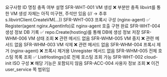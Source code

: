 요구사항 ID	명칭	충족 여부	설명
SFR-WHT-001	VM 생성	❌ 부분만 충족	libvirt를 통한 VM 생성 자체는 아직 미구현, 주석만 있음 (// → 추후 s.libvirtClient.CreateVM(...))
SFR-WHT-003	프록시 구성 (nginx-agent)	✅	Register(agent nginx.AgentInfo)로 nginx-agent 호출 구현 완료
SFR-WHT-004	생성 정보 DB 기록	✅	repo.Create(hosting)를 통해 DB에 생성 정보 저장
SFR-WHM-006	VM 상태 조회	❌	관련 메서드 없음
SFR-WHM-005	VM 중지	❌	관련 메서드 없음
SFR-WHM-003	VM 삭제	❌	관련 메서드 없음
SFR-WHM-004	프록시 제거 (nginx-agent)	❌	프록시 제거용 Unregister 메서드 없음
SFR-WHM-005	전체 호스팅 목록 조회	✅	ListHostings()로 전체 호스팅 조회 가능
SFR-WHT-002	cloud-init ISO 구성	❌	해당 기능은 포함되지 않음
SFR-ACC-004	사용자 정보 조회	❌	이건 user_service 쪽 범위임